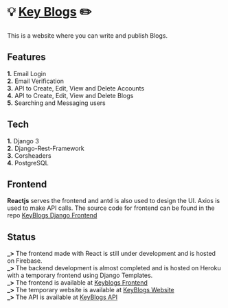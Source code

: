# 💡 [Key Blogs](https://keyblogs.herokuapp.com) ✏️

This is a website where you can write and publish Blogs. <br />

## Features

**1.** Email Login <br />
**2.** Email Verification <br />
**3.** API to Create, Edit, View and Delete Accounts <br />
**4.** API to Create, Edit, View and Delete Blogs <br />
**5.** Searching and Messaging users <br />

## Tech

**1.** Django 3 <br />
**2.** Django-Rest-Framework <br />
**3.** Corsheaders <br />
**4.** PostgreSQL <br />

## Frontend

**Reactjs** serves the frontend and antd is also used to design the UI. Axios is used to make API calls. The source code for frontend can be found in the repo [KeyBlogs Django Frontend](https://github.com/nandan-unni/KeyBlogs-React-Frontend) <br />

## Status

**_>** The frontend made with React is still under development and is hosted on Firebase.<br />
**_>** The backend development is almost completed and is hosted on Heroku with a temporary frontend using Django Templates.<br />
**_>** The frontend is available at [Keyblogs Frontend](https://keyblogs.web.app) <br />
**_>** The temporary website is available at [KeyBlogs Website](https://keyblogs.herokuapp.com) <br />
**_>** The API is available at [KeyBlogs API](https://keyblogs.herokuapp.com/api/) <br />